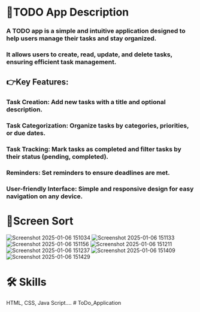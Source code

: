 # 🚀TODO App Description

### A TODO app is a simple and intuitive application designed to help users manage their tasks and stay organized. 
### It allows users to create, read, update, and delete tasks, ensuring efficient task management.

## 👉Key Features:

### Task Creation: Add new tasks with a title and optional description.
### Task Categorization: Organize tasks by categories, priorities, or due dates.
### Task Tracking: Mark tasks as completed and filter tasks by their status (pending, completed).
### Reminders: Set reminders to ensure deadlines are met.
### User-friendly Interface: Simple and responsive design for easy navigation on any device.

# 🔗Screen Sort
![Screenshot 2025-01-06 151034](https://github.com/user-attachments/assets/378b7de9-f202-40b8-a730-8c3e3780c8e2)
![Screenshot 2025-01-06 151133](https://github.com/user-attachments/assets/82a37e1d-095d-437f-ab04-a7c831dee08f)
![Screenshot 2025-01-06 151156](https://github.com/user-attachments/assets/a615d91d-6ac4-4d5c-b86b-147d3c8d1ac6)
![Screenshot 2025-01-06 151211](https://github.com/user-attachments/assets/f2a9eed6-c5d5-45d2-83c3-24c1f5cfba29)
![Screenshot 2025-01-06 151237](https://github.com/user-attachments/assets/1fecf8fa-54ab-4b26-8047-0e1fb0289490)
![Screenshot 2025-01-06 151409](https://github.com/user-attachments/assets/34725988-7d53-45e8-8671-8051c1dcbd4d)
![Screenshot 2025-01-06 151429](https://github.com/user-attachments/assets/1c3ea589-db66-4757-a3ca-22f7eadabf8a)

# 🛠 Skills
HTML, CSS, Java Script....
#   T o D o _ A p p l i c a t i o n  
 